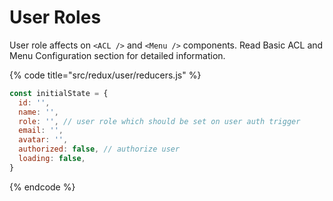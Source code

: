 # User Roles

User role affects on `<ACL />`  and `<Menu />` components. Read Basic ACL and Menu Configuration section for detailed information.

{% code title="src/redux/user/reducers.js" %}
```javascript
const initialState = {
  id: '',
  name: '',
  role: '', // user role which should be set on user auth trigger
  email: '',
  avatar: '',
  authorized: false, // authorize user
  loading: false,
}
```
{% endcode %}



